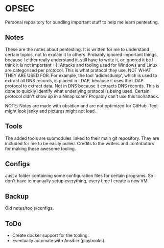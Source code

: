 # OPSEC
Personal repository for bundling important stuff to help me learn pentesting.

## Notes
These are the notes about pentesting. It is written for me to understand certain topics, not to explain it to others. Probably ignored important things, because I either really understand it, still have to write it, or ignored it bc I think it is not important :-). Attacks and tooling used for Windows and Linux are categorised per protocol. This is what protocol they use. NOT WHAT THEY ARE USED FOR. For example, the tool 'adidnsdump', which is used to extract all DNS records, is placed in LDAP, because it uses the LDAP protocol to extract data. Not in DNS because it extracts DNS records. This is done to quickly identify what underlying protocol is being used. Certain protocol didn't show up in a Nmap scan? Propably can't use this tool/attack.

NOTE: Notes are made with obsidian and are not optimized for GitHub. Text might look janky and pictures might not load.

## Tools
The added tools are submodules linked to their main git repository. They are included for me to be easily pulled. Credits to the writers and contributors for making these awesome tooling.

## Configs
Just a folder containing some configuration files for certain programs. So I don't have to manually setup everything, every time I create a new VM.

## Backup
Old notes/tools/configs.

## ToDo
* Create docker support for the tooling.
* Eventually automate with Ansible (playbooks).
